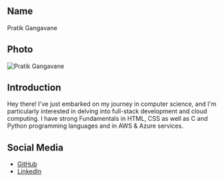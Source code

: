 ## Name
Pratik Gangavane   

## Photo
![Pratik Gangavane](N/A)

## Introduction
Hey there!
I've just embarked on my journey in computer science, and I'm particularly interested in delving into full-stack development and cloud computing.
I have strong Fundamentals in HTML, CSS as well as C and Python programming languages and in AWS & Azure services.

## Social Media
- [GitHub](https://github.com/Syntax-19)
- [LinkedIn](https://linkedin.com/in/pratik-gangavane)